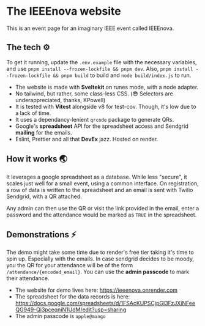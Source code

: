 # The IEEEnova website

This is an event page for an imaginary IEEE event called IEEEnova.

## The tech ⚙

To get it running, update the `.env.example` file with the necessary variables, and use
`pnpm install --frozen-lockfile && pnpm dev`. Also, `pnpm install --frozen-lockfile && pnpm build`
to build and `node build/index.js` to run.

- The website is made with **Sveltekit** on runes mode, with a node adapter.
- No tailwind, but rather, some class-less CSS. (😎 Selectors are underappreciated, thanks, KPowell)
- It is tested with **Vitest** alongside v8 for test-cov. Though, it's low due to a lack of time.
- It uses a dependancy-lenient `qrcode` package to generate QRs.
- Google's **spreadsheet** API for the spreadsheet access and Sendgrid **mailing** for the emails.
- Eslint, Prettier and all that **DevEx** jazz. Hosted on render.

## How it works 🌏

It leverages a google spreadsheet as a database. While less "secure", it scales just well for a
small event, using a common interface. On registration, a row of data is written to the spreadsheet
and an email is sent with Twilio Sendgrid, with a QR attached.

Any admin can then use the QR or visit the link provided in the email, enter a password and the
attendance would be marked as `TRUE` in the spreadsheet.

## Demonstrations ⚡

The demo might take some time due to render's free tier taking it's time to spin up. Especially with
the emails. In case sendgrid decides to be moody, you the QR for your attendance will be of the form
`/attendance/{encoded_email}`. You can use the **admin passcode** to mark their attendance.

- The website for demo lives here: https://ieeenova.onrender.com
- The spreadsheet for the data records is here:
  https://docs.google.com/spreadsheets/d/1FSAcKUPSCjpGI3FzJXiNFeeQG949-Qi3pceqniN1UdM/edit?usp=sharing
- The admin passcode is `apple@mango`
